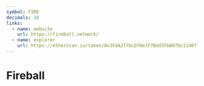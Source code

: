 ```yaml
---
symbol: FIRE
decimals: 18
links:
  - name: website
    url: https://fireball.network/
  - name: explorer
    url: https://etherscan.io/token/0x3F8A2f7bcD70e7F7Bdd3FbB079c11d073588DEA2
---
```


# Fireball
